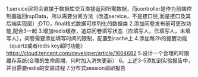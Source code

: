 1.service层将会直接于数据库交互直接返回所需数据，而controller是作为前端控制器返回rspData，所以需要分离方法（改造service，不是接口层,而是接口及其后端实现层）;DTO，final格式数据可序列化的数据类
2.添加问卷发布前可更改功能,配合3一起
3.增加redis缓存，追踪问卷填写状态（应填写人，已填写人，未填写人），问卷需要添加填写时间的限制，配置到cache上
4.添加每2h的提醒功能（quartz或者redis key超时功能） https://cloud.tencent.com/developer/article/1664682
5.设计一个合理的时限缓存系统(合理的生命周期，何时加入消失更新）
6。上述3-5添加到实验报告中，并且需要redis的安装过程
7.分布式session调研报告
